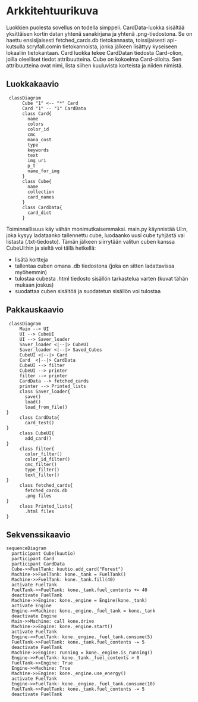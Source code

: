 # Arkkitehtuurikuva

Luokkien puolesta sovellus on todella simppeli. CardData-luokka sisältää yksittäisen kortin datan yhtenä sanakirjana ja yhtenä .png-tiedostona. Se on haettu ensisijaisesti fetched_cards.db tietokannasta, toissijaisesti api-kutsulla scryfall.comin tietokannoista, jonka jälkeen lisättyy kyseiseen lokaaliin tietokantaan.
Card luokka tekee CardDatan tiedosta Card-olion, joilla oleelliset tiedot attribuutteina. Cube on kokoelma Card-olioita. Sen attribuutteina ovat nimi, lista siihen kuuluvista korteista ja niiden nimistä. 


## Luokkakaavio

```mermaid
 classDiagram
      Cube "1" <-- "*" Card
      Card "1" -- "1" CardData
      class Card{
        name
        colors
        color_id
        cmc
        mana_cost
        type
        keywords
        text
        img_uri
        p_t
        name_for_img          
      }
      class Cube{
        name
        collection
        card_names
      }
      class CardData{
        card_dict
      }
```

Toiminnallisuus käy vähän monimutkaisemmaksi. main.py käynnistää UI:n, joka kysyy ladataanko tallennettu cube, luodaanko uusi cube tyhjästä vai listasta (.txt-tiedosto). Tämän jälkeen siirrytään valitun cuben kanssa CubeUI:hin ja sieltä voi tällä hetkellä:
 - lisätä kortteja
 - tallentaa cuben omana .db tiedostona (joka on sitten ladattavissa myöhemmin)
 - tulostaa cubesta .html tiedosto sisällön tarkastelua varten (kuvat tähän mukaan joskus)
 - suodattaa cuben sisältöä ja suodatetun sisällön voi tulostaa

## Pakkauskaavio


```mermaid
 classDiagram
     Main --> UI
     UI --> CubeUI
     UI --> Saver_loader
     Saver_loader <|--|> CubeUI
     Saver_loader <|--|> Saved_Cubes
     CubeUI <|--|> Card
     Card  <|--|> CardData
     CubeUI --> filter
     CubeUI --> printer
     filter --> printer
     CardData --> fetched_cards
     printer --> Printed_lists
     class Saver_loader{
       save()
       load()
       load_from_file()
}
     class CardData{
       card_test()
}
     class CubeUI{
       add_card()
}
     class filter{
       color_filter()
       color_id_filter()
       cmc_filter()
       type_filter()
       text_filter()
}
     class fetched_cards{
       fetched_cards.db
       .png files
}
     class Printed_lists{
       .html files
}
```
## Sekvenssikaavio

```mermaid
sequenceDiagram
  participant Cube(kuutio)
  participant Card
  participant CardData
  Cube->>FuelTank: kuutio.add_card("Forest")
  Machine->>FuelTank: kone._tank = FuelTank()
  Machine->>FuelTank: kone._tank.fill(40)
  activate FuelTank
  FuelTank->>FuelTank: kone._tank.fuel_contents += 40  
  deactivate FuelTank
  Machine->>Engine: kone._engine = Engine(kone._tank)
  activate Engine
  Engine->>Machine: kone._engine._fuel_tank = kone._tank
  deactivate Engine
  Main->>Machine: call kone.drive
  Machine->>Engine: kone._engine.start()
  activate FuelTank
  Engine->>FuelTank: kone._engine._fuel_tank.consume(5)
  FuelTank->>FuelTank: kone._tank.fuel_contents -= 5
  deactivate FuelTank
  Machine->>Engine: running = kone._engine.is_running()
  Engine->>FuelTank: kone._tank._fuel_contents > 0
  FuelTank->>Engine: True
  Engine->>Machine: True
  Machine->>Engine: kone._engine.use_energy()
  activate FuelTank
  Engine->>FuelTank: kone._engine._fuel_tank.consume(10)
  FuelTank->>FuelTank: kone._tank.fuel_contents -= 5
  deactivate FuelTank
```
